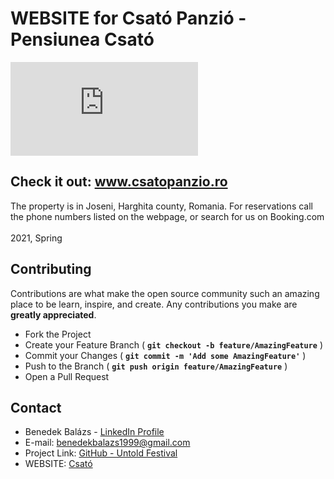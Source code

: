# WEBSITE for Csató Panzió - Pensiunea Csató

![GitHub repo size](https://img.shields.io/github/repo-size/scottydocs/README-template.md)

## Check it out: www.csatopanzio.ro

The property is in Joseni, Harghita county, Romania.
For reservations call the phone numbers listed on the webpage, or search for us on Booking.com\
\
2021, Spring

## **Contributing**

Contributions are what make the open source community such an amazing place to be learn, inspire, and create. Any contributions you make are **greatly appreciated**.  

- Fork the Project  
- Create your Feature Branch ( **`git checkout -b feature/AmazingFeature`** )
- Commit your Changes ( **`git commit -m 'Add some AmazingFeature'`** )
- Push to the Branch ( **`git push origin feature/AmazingFeature`** )
- Open a Pull Request  

## **Contact**

- Benedek Balázs - [LinkedIn Profile](https://www.linkedin.com/in/balazs-benedek-009322183/)
- E-mail: benedekbalazs1999@gmail.com
- Project Link: [GitHub - Untold Festival](https://github.com/blasio99/CsatpPanzio)
- WEBSITE: [Csató](https://github.com/blasio99/CsatpPanzio)

